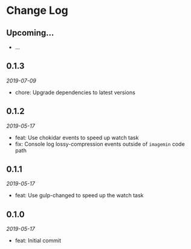 # Change Log

## Upcoming...

- ... <!-- Add new lines here. Version number will be decided later -->

## 0.1.3

_2019-07-09_

- chore: Upgrade dependencies to latest versions

## 0.1.2

_2019-05-17_

- feat: Use chokidar events to speed up watch task
- fix: Console log lossy-compression events outside of `imagemin` code path

## 0.1.1

_2019-05-17_

- feat: Use gulp-changed to speed up the watch task

## 0.1.0

_2019-05-17_

- feat: Initial commit
